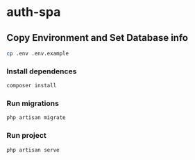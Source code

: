 # auth-spa

## Copy Environment and Set Database info

```sh
cp .env .env.example
```

### Install dependences

```sh
composer install
```

### Run migrations

```sh
php artisan migrate
```


### Run project

```sh
php artisan serve
```
